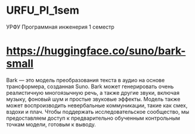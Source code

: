 # URFU_PI_1sem
УРФУ Программная инженерия 1 семестр

# https://huggingface.co/suno/bark-small
Bark — это модель преобразования текста в аудио на основе трансформера, 
созданная Suno. Bark может генерировать очень реалистичную многоязычную речь, 
а также другие звуки, включая музыку, фоновый шум и простые звуковые эффекты. 
Модель также может воспроизводить невербальные коммуникации, такие как смех, 
вздохи и плач. Чтобы поддержать исследовательское сообщество, мы предоставляем 
доступ к предварительно обученным контрольным точкам модели, готовым к выводу.
